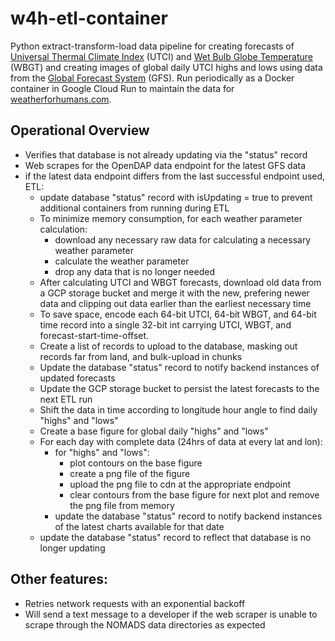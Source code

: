 # w4h-etl-container
Python extract-transform-load data pipeline for creating forecasts of [Universal Thermal Climate Index](https://utci.lobelia.earth/what-is-utci) (UTCI) and [Wet Bulb Globe Temperature](https://www.weather.gov/news/211009-WBGT) (WBGT) and creating images of global daily UTCI highs and lows using data from the [Global Forecast System](https://www.ncei.noaa.gov/products/weather-climate-models/global-forecast) (GFS). Run periodically as a Docker container in Google Cloud Run to maintain the data for  [weatherforhumans.com](https://www.weatherforhumans.com).

## Operational Overview
- Verifies that database is not already updating via the "status" record
- Web scrapes for the OpenDAP data endpoint for the latest GFS data
- if the latest data endpoint differs from the last successful endpoint used, ETL:
	- update database "status" record with isUpdating = true to prevent additional containers from running during ETL
	- To minimize memory consumption, for each weather parameter calculation:
		- download any necessary raw data for calculating a necessary weather parameter
		- calculate the weather parameter
		- drop any data that is no longer needed
	- After calculating UTCI and WBGT forecasts, download old data from a GCP storage bucket and merge it with the new, prefering newer data and clipping out data earlier than the earliest necessary time
	- To save space, encode each 64-bit UTCI, 64-bit WBGT, and 64-bit time record into a single 32-bit int carrying UTCI, WBGT, and forecast-start-time-offset.
	- Create a list of records to upload to the database, masking out records far from land, and bulk-upload in chunks
	- Update the database "status" record to notify backend instances of updated forecasts
	- Update the GCP storage bucket to persist the latest forecasts to the next ETL run
	- Shift the data in time according to longitude hour angle to find daily "highs" and "lows"
	- Create a base figure for global daily "highs" and "lows"
	- For each day with complete data (24hrs of data at every lat and lon):
		- for "highs" and "lows":
			- plot contours on the base figure
			- create a png file of the figure
			- upload the png file to cdn at the appropriate endpoint
			- clear contours from the base figure for next plot and remove the png file from memory
		- update the database "status" record to notify backend instances of the latest charts available for that date
	- update the database "status" record to reflect that database is no longer updating

## Other features:
- Retries network requests with an exponential backoff
- Will send a text message to a developer if the web scraper is unable to scrape through the NOMADS data directories as expected
